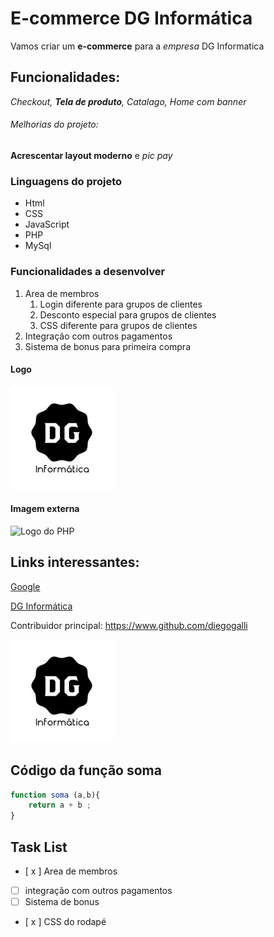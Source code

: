 # E-commerce DG Informática

Vamos criar um **e-commerce** para a *empresa* DG Informatica

## Funcionalidades:

_Checkout, **Tela de produto**, Catalago, Home com banner_

###### Melhorias do projeto:

__Acrescentar layout moderno__ e _pic pay_

### Linguagens do projeto

* Html
* CSS
* JavaScript
* PHP
* MySql

### Funcionalidades a desenvolver

1. Area de membros
    1. Login diferente para grupos de clientes
    2. Desconto especial para grupos de clientes
    3. CSS diferente para grupos de clientes
2. Integração com outros pagamentos
3. Sistema de bonus para primeira compra

#### Logo

![DG Informatica](img/logo_dgi.jpg)

#### Imagem externa

![Logo do PHP](https://www.php.net/images/logos/new-php-logo.svg)

## Links interessantes:

[Google](https://www.google.com.br)

[DG Informática](https://www.instagram.com/informatica.dg/)

Contribuidor principal: https://www.github.com/diegogalli

[![Logo DG Informatica](img/logo_dgi.jpg)](https://www.instagram.com/informatica.dg/)

## Código da função soma

```javascript
function soma (a,b){
    return a + b ;
}
```

## Task List

- [ x ] Area de membros
- [ ] integração com outros pagamentos
- [ ] Sistema de bonus
- [ x ] CSS do rodapé
